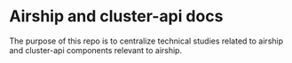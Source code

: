 # Airship and cluster-api docs

The purpose of this repo is to centralize technical studies related to airship and cluster-api components relevant to airship.
